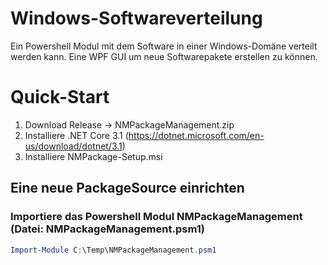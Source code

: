 # Windows-Softwareverteilung
Ein Powershell Modul mit dem Software in einer Windows-Domäne verteilt werden kann. 
Eine WPF GUI um neue Softwarepakete erstellen zu können.


# Quick-Start

1. Download Release -> NMPackageManagement.zip 
2. Installiere .NET Core 3.1 (https://dotnet.microsoft.com/en-us/download/dotnet/3.1)
2. Installiere NMPackage-Setup.msi

## Eine neue PackageSource einrichten

### Importiere das Powershell Modul NMPackageManagement (Datei: NMPackageManagement.psm1)

```powershell
Import-Module C:\Temp\NMPackageManagement.psm1
```
